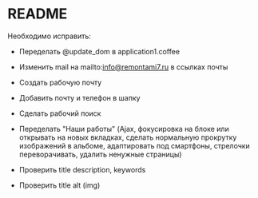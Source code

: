 # README

Необходимо исправить:

* Переделать @update_dom в application1.coffee

* Изменить mail на mailto:info@remontami7.ru в ссылках почты

* Создать рабочую почту

* Добавить почту и телефон в шапку

* Сделать рабочий поиск

* Переделать "Наши работы" (Ajax, фокусировка на блоке или открывать на новых вкладках, сделать нормальную прокрутку изображений в альбоме, адаптировать под смартфоны, стрелочки переворачивать, удалить ненужные страницы)

* Проверить title description, keywords

* Проверить title alt (img)
